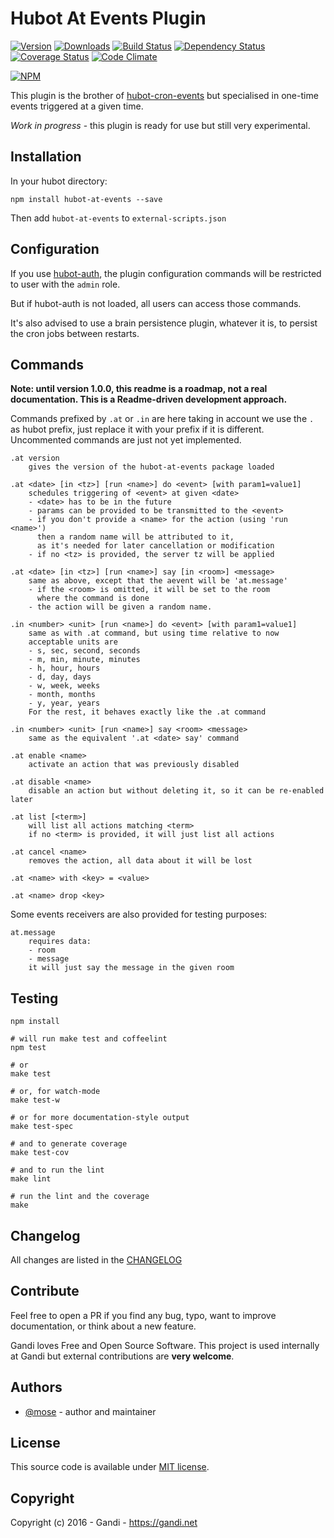 Hubot At Events Plugin
=================================

[![Version](https://img.shields.io/npm/v/hubot-at-events.svg)](https://www.npmjs.com/package/hubot-at-events)
[![Downloads](https://img.shields.io/npm/dt/hubot-at-events.svg)](https://www.npmjs.com/package/hubot-at-events)
[![Build Status](https://img.shields.io/travis/Gandi/hubot-at-events.svg)](https://travis-ci.org/Gandi/hubot-at-events)
[![Dependency Status](https://gemnasium.com/Gandi/hubot-at-events.svg)](https://gemnasium.com/Gandi/hubot-at-events)
[![Coverage Status](https://img.shields.io/codeclimate/coverage/github/Gandi/hubot-at-events.svg)](https://codeclimate.com/github/Gandi/hubot-at-events/coverage)
[![Code Climate](https://img.shields.io/codeclimate/github/Gandi/hubot-at-events.svg)](https://codeclimate.com/github/Gandi/hubot-at-events)

[![NPM](https://nodei.co/npm/hubot-at-events.png?downloads=true&downloadRank=true&stars=true)](https://nodei.co/npm/hubot-at-events/)

This plugin is the brother of [hubot-cron-events](https://github.com/Gandi/hubot-cron-events) but specialised in one-time events triggered at a given time.

*Work in progress* - this plugin is ready for use but still very experimental.


Installation
--------------
In your hubot directory:    

    npm install hubot-at-events --save

Then add `hubot-at-events` to `external-scripts.json`


Configuration
-----------------

If you use [hubot-auth](https://github.com/hubot-scripts/hubot-auth), the plugin configuration commands will be restricted to user with the `admin` role. 

But if hubot-auth is not loaded, all users can access those commands.

It's also advised to use a brain persistence plugin, whatever it is, to persist the cron jobs between restarts.


Commands
--------------

**Note: until version 1.0.0, this readme is a roadmap, not a real documentation. This is a Readme-driven development approach.**

Commands prefixed by `.at` or `.in` are here taking in account we use the `.` as hubot prefix, just replace it with your prefix if it is different. Uncommented commands are just not yet implemented.

    .at version
        gives the version of the hubot-at-events package loaded

    .at <date> [in <tz>] [run <name>] do <event> [with param1=value1]
        schedules triggering of <event> at given <date>
        - <date> has to be in the future
        - params can be provided to be transmitted to the <event>
        - if you don't provide a <name> for the action (using 'run <name>')
          then a random name will be attributed to it,
          as it's needed for later cancellation or modification
        - if no <tz> is provided, the server tz will be applied

    .at <date> [in <tz>] [run <name>] say [in <room>] <message>
        same as above, except that the aevent will be 'at.message'
        - if the <room> is omitted, it will be set to the room 
          where the command is done
        - the action will be given a random name.

    .in <number> <unit> [run <name>] do <event> [with param1=value1]
        same as with .at command, but using time relative to now
        acceptable units are
        - s, sec, second, seconds
        - m, min, minute, minutes
        - h, hour, hours
        - d, day, days
        - w, week, weeks
        - month, months
        - y, year, years
        For the rest, it behaves exactly like the .at command

    .in <number> <unit> [run <name>] say <room> <message>
        same as the equivalent '.at <date> say' command

    .at enable <name>
        activate an action that was previously disabled

    .at disable <name>
        disable an action but without deleting it, so it can be re-enabled later

    .at list [<term>]
        will list all actions matching <term>
        if no <term> is provided, it will just list all actions

    .at cancel <name>
        removes the action, all data about it will be lost

    .at <name> with <key> = <value>

    .at <name> drop <key>

Some events receivers are also provided for testing purposes:

    at.message
        requires data:
        - room
        - message
        it will just say the message in the given room


Testing
----------------

    npm install

    # will run make test and coffeelint
    npm test 
    
    # or
    make test
    
    # or, for watch-mode
    make test-w

    # or for more documentation-style output
    make test-spec

    # and to generate coverage
    make test-cov

    # and to run the lint
    make lint

    # run the lint and the coverage
    make

Changelog
---------------
All changes are listed in the [CHANGELOG](CHANGELOG.md)

Contribute
--------------
Feel free to open a PR if you find any bug, typo, want to improve documentation, or think about a new feature. 

Gandi loves Free and Open Source Software. This project is used internally at Gandi but external contributions are **very welcome**. 

Authors
------------
- [@mose](https://github.com/mose) - author and maintainer

License
-------------
This source code is available under [MIT license](LICENSE).

Copyright
-------------
Copyright (c) 2016 - Gandi - https://gandi.net
